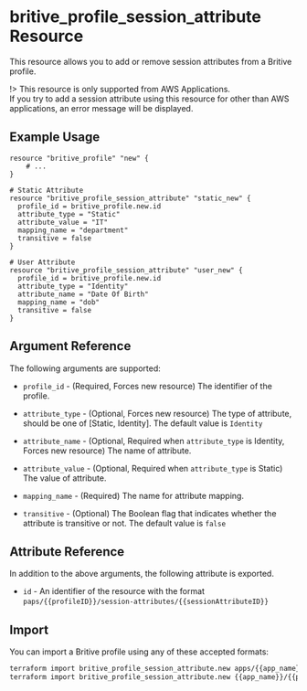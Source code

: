 # britive_profile_session_attribute Resource

This resource allows you to add or remove session attributes from a Britive profile.

!> This resource is only supported from AWS Applications.  
If you try to add a session attribute using this resource for other than AWS applications, an error message will be displayed.

## Example Usage

```hcl
resource "britive_profile" "new" {
    # ...
}

# Static Attribute
resource "britive_profile_session_attribute" "static_new" {
  profile_id = britive_profile.new.id
  attribute_type = "Static"
  attribute_value = "IT"
  mapping_name = "department"
  transitive = false
}

# User Attribute
resource "britive_profile_session_attribute" "user_new" {
  profile_id = britive_profile.new.id
  attribute_type = "Identity"  
  attribute_name = "Date Of Birth"
  mapping_name = "dob"
  transitive = false
}
```

## Argument Reference

The following arguments are supported:

* `profile_id` - (Required, Forces new resource) The identifier of the profile.

* `attribute_type` - (Optional, Forces new resource) The type of attribute, should be one of [Static, Identity]. The default value is `Identity`

* `attribute_name` - (Optional, Required when `attribute_type` is Identity, Forces new resource) The name of attribute.

* `attribute_value` - (Optional, Required when `attribute_type` is Static) The value of attribute.

* `mapping_name` - (Required) The name for attribute mapping.

* `transitive` - (Optional) The Boolean flag that indicates whether the attribute is transitive or not. The default value is `false`

## Attribute Reference

In addition to the above arguments, the following attribute is exported.

* `id` - An identifier of the resource with the format `paps/{{profileID}}/session-attributes/{{sessionAttributeID}}`

## Import

You can import a Britive profile using any of these accepted formats:

```sh
terraform import britive_profile_session_attribute.new apps/{{app_name}}/paps/{{profile_name}}/session-attributes/type/{{attribute_type}}/mapping-name/{{mapping_name}}
terraform import britive_profile_session_attribute.new {{app_name}}/{{profile_name}}/{{attribute_type}}/{{mapping_name}}
```
